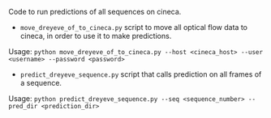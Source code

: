 Code to run predictions of all sequences on cineca.

* `move_dreyeve_of_to_cineca.py` script to move all optical flow data
to cineca, in order to use it to make predictions.

Usage: `python move_dreyeve_of_to_cineca.py --host <cineca_host> --user <username> --password <password>`

* `predict_dreyeve_sequence.py` script that calls prediction on all frames of a sequence.

Usage: `python predict_dreyeve_sequence.py --seq <sequence_number> --pred_dir <prediction_dir>`